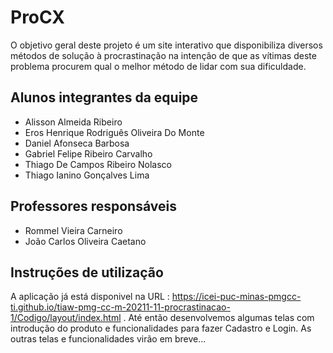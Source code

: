 # ProCX

O objetivo geral deste projeto é um site interativo que disponibiliza diversos métodos de solução à procrastinação na intenção de que as vítimas deste problema procurem qual o melhor método de lidar com sua dificuldade.


## Alunos integrantes da equipe

* Alisson Almeida Ribeiro
* Eros Henrique Rodriguês Oliveira Do Monte
* Daniel Afonseca Barbosa
* Gabriel Felipe Ribeiro Carvalho
* Thiago De Campos Ribeiro Nolasco
* Thiago Ianino Gonçalves Lima

## Professores responsáveis

* Rommel Vieira Carneiro
* João Carlos Oliveira Caetano

## Instruções de utilização

A aplicação já está disponivel na URL : https://icei-puc-minas-pmgcc-ti.github.io/tiaw-pmg-cc-m-20211-11-procrastinacao-1/Codigo/layout/index.html . Até então desenvolvemos algumas telas com introdução do produto e funcionalidades para fazer Cadastro e Login. 
As outras telas e funcionalidades virão em breve...
